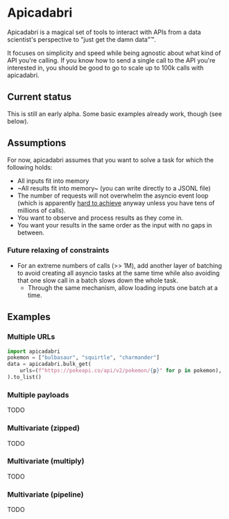 # Apicadabri

Apicadabri is a magical set of tools to interact with APIs from a data scientist's perspective to "just get the damn data"™.

It focuses on simplicity and speed while being agnostic about what kind of API you're calling.
If you know how to send a single call to the API you're interested in, you should be good to go to scale up to 100k calls with apicadabri.

## Current status

This is still an early alpha. Some basic examples already work, though (see below).

## Assumptions

For now, apicadabri assumes that you want to solve a task for which the following holds:

* All inputs fit into memory
* ~All results fit into memory~ (you can write directly to a JSONL file)
* The number of requests will not overwhelm the asyncio event loop (which is apparently [hard to achieve](https://stackoverflow.com/questions/55761652/what-is-the-overhead-of-an-asyncio-task) anyway unless you have tens of millions of calls).
* You want to observe and process results as they come in.
* You want your results in the same order as the input with no gaps in between.

### Future relaxing of constraints

* For an extreme numbers of calls (>> 1M), add another layer of batching to avoid creating all asyncio tasks at the same time while also avoiding that one slow call in a batch slows down the whole task.
  * Through the same mechanism, allow loading inputs one batch at a time.

## Examples

### Multiple URLs

```python
import apicadabri
pokemon = ["bulbasaur", "squirtle", "charmander"]
data = apicadabri.bulk_get(
    urls=(f"https://pokeapi.co/api/v2/pokemon/{p}" for p in pokemon),
).to_list()
```

### Multiple payloads

TODO

### Multivariate (zipped)

TODO

### Multivariate (multiply)

TODO

### Multivariate (pipeline)

TODO
